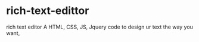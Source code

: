 # rich-text-edittor
rich text editor A HTML, CSS, JS, Jquery code to design ur text the way you want,
